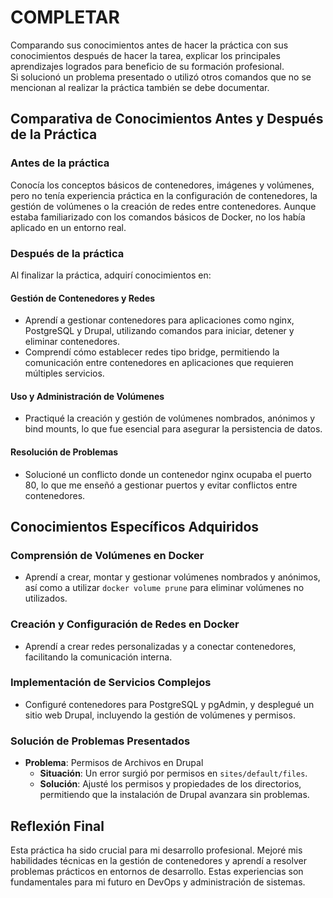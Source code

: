 # COMPLETAR  
Comparando sus conocimientos antes de hacer la práctica con sus conocimientos después de hacer la tarea, explicar los principales aprendizajes logrados para beneficio de su formación profesional.  
Si solucionó un problema presentado o utilizó otros comandos que no se mencionan al realizar la práctica también se debe documentar.

## Comparativa de Conocimientos Antes y Después de la Práctica

### Antes de la práctica

Conocía los conceptos básicos de contenedores, imágenes y volúmenes, pero no tenía experiencia práctica en la configuración de contenedores, la gestión de volúmenes o la creación de redes entre contenedores. Aunque estaba familiarizado con los comandos básicos de Docker, no los había aplicado en un entorno real.

### Después de la práctica
Al finalizar la práctica, adquirí conocimientos en:

#### Gestión de Contenedores y Redes
- Aprendí a gestionar contenedores para aplicaciones como nginx, PostgreSQL y Drupal, utilizando comandos para iniciar, detener y eliminar contenedores.
- Comprendí cómo establecer redes tipo bridge, permitiendo la comunicación entre contenedores en aplicaciones que requieren múltiples servicios.

#### Uso y Administración de Volúmenes
- Practiqué la creación y gestión de volúmenes nombrados, anónimos y bind mounts, lo que fue esencial para asegurar la persistencia de datos.

#### Resolución de Problemas
- Solucioné un conflicto donde un contenedor nginx ocupaba el puerto 80, lo que me enseñó a gestionar puertos y evitar conflictos entre contenedores.

## Conocimientos Específicos Adquiridos

### Comprensión de Volúmenes en Docker
- Aprendí a crear, montar y gestionar volúmenes nombrados y anónimos, así como a utilizar `docker volume prune` para eliminar volúmenes no utilizados.

### Creación y Configuración de Redes en Docker
- Aprendí a crear redes personalizadas y a conectar contenedores, facilitando la comunicación interna.

### Implementación de Servicios Complejos
- Configuré contenedores para PostgreSQL y pgAdmin, y desplegué un sitio web Drupal, incluyendo la gestión de volúmenes y permisos.

### Solución de Problemas Presentados
- **Problema**: Permisos de Archivos en Drupal
  - **Situación**: Un error surgió por permisos en `sites/default/files`.
  - **Solución**: Ajusté los permisos y propiedades de los directorios, permitiendo que la instalación de Drupal avanzara sin problemas.

## Reflexión Final
Esta práctica ha sido crucial para mi desarrollo profesional. Mejoré mis habilidades técnicas en la gestión de contenedores y aprendí a resolver problemas prácticos en entornos de desarrollo. Estas experiencias son fundamentales para mi futuro en DevOps y administración de sistemas.

